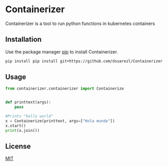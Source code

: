 # Containerizer

Containerizer is a tool to run python functions in kubernetes containers

## Installation

Use the package manager [pip](https://pip.pypa.io/en/stable/) to install Containerizer.

```bash
pip install pip install git+https://github.com/dsuarezl/Containerizer
```

## Usage

```python
from containerizer.containerizer import Containerize


def printtext(args):
    pass

#Prints "hello world"
x = Containerize(printtext, args=["Hola mundo"])
x.start()
print(x.join())


```


## License

[MIT](https://choosealicense.com/licenses/mit/)